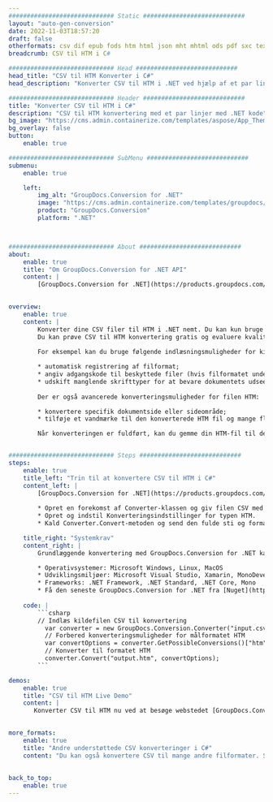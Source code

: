 ```yaml
---
############################# Static ############################
layout: "auto-gen-conversion"
date: 2022-11-03T18:57:20
draft: false
otherformats: csv dif epub fods htm html json mht mhtml ods pdf sxc tex tsv xlam xls xlsb xlsm xlsx xlt xltm xltx xml xps
breadcrumb: CSV til HTM i C#

############################# Head ############################
head_title: "CSV til HTM Konverter i C#"
head_description: "Konverter CSV til HTM i .NET ved hjælp af et par linjer kode. Brug GroupDocs Document Conversion API til at konvertere over 160 filformater."

############################# Header ############################
title: "Konverter CSV til HTM i C#"
description: "CSV til HTM konvertering med et par linjer med .NET kode"
bg_image: "https://cms.admin.containerize.com/templates/aspose/App_Themes/V3/images/bg/header1.png"
bg_overlay: false
button:
    enable: true

############################# SubMenu ############################
submenu:
    enable: true

    left:
        img_alt: "GroupDocs.Conversion for .NET"
        image: "https://cms.admin.containerize.com/templates/groupdocs/images/product-logos/90x90-noborder/groupdocs-conversion-net.png"
        product: "GroupDocs.Conversion"
        platform: ".NET"



############################# About ############################
about:
    enable: true
    title: "Om GroupDocs.Conversion for .NET API"
    content: |
        [GroupDocs.Conversion for .NET](https://products.groupdocs.com/conversion/net/) kan bruges til at konvertere Microsoft Word, Excel, PowerPoint, PDF, Visio og andre formater. GroupDocs.Conversion er en selvstændig API, der er velegnet til back-end og interne systemer, hvor høj ydeevne er påkrævet. Det afhænger ikke af nogen software som Microsoft eller Open Office.
    

overview:
    enable: true
    content: |
        Konverter dine CSV filer til HTM i .NET nemt. Du kan kun bruge et par C# kodelinjer i enhver platform efter eget valg, såsom - Windows, Linux, macOS.
        Du kan prøve CSV til HTM konvertering gratis og evaluere kvaliteten af ​​konverteringsresultaterne. Sammen med simple filkonverteringsscenarier kan du prøve mere avancerede muligheder for at indlæse kilden CSV fil og for at gemme output HTM resultat. 
        
        For eksempel kan du bruge følgende indlæsningsmuligheder for kilden CSV:

        * automatisk registrering af filformat;
        * angiv adgangskode til beskyttede filer (hvis filformatet understøtter det);
        * udskift manglende skrifttyper for at bevare dokumentets udseende.
        
        Der er også avancerede konverteringsmuligheder for filen HTM:

        * konvertere specifik dokumentside eller sideområde;
        * tilføje et vandmærke til den konverterede HTM fil og mange flere.

        Når konverteringen er fuldført, kan du gemme din HTM-fil til den lokale filsti eller ethvert tredjepartslager som FTP, Amazon S3, Google Drive, Dropbox osv. Bemærk venligst - for at konvertere CSV til {{ TO}} er der ikke behov for yderligere software installeret - som MS Office, Open Office, Adobe Acrobat Reader osv.


############################# Steps ############################
steps:
    enable: true
    title_left: "Trin til at konvertere CSV til HTM i C#"
    content_left: |
        [GroupDocs.Conversion for .NET](https://products.groupdocs.com/conversion/net/) gør det nemt for udviklere at konvertere en CSV fil til HTM med et par linjer kode.
        
        * Opret en forekomst af Converter-klassen og giv filen CSV med den fulde sti
        * Opret og indstil Konverteringsindstillinger for typen HTM.
        * Kald Converter.Convert-metoden og send den fulde sti og format (HTM) som en parameter

    title_right: "Systemkrav"
    content_right: |
        Grundlæggende konvertering med GroupDocs.Conversion for .NET kan udføres med nogle få enkle trin. Vores API'er understøttes på alle større platforme og operativsystemer. Før du udfører koden nedenfor, skal du sørge for, at du har følgende forudsætninger installeret på dit system.

        * Operativsystemer: Microsoft Windows, Linux, MacOS
        * Udviklingsmiljøer: Microsoft Visual Studio, Xamarin, MonoDevelop
        * Frameworks: .NET Framework, .NET Standard, .NET Core, Mono
        * Få den seneste GroupDocs.Conversion for .NET fra [Nuget](https://www.nuget.org/packages/groupdocs.conversion)
         
    code: |
        ```csharp    
        // Indlæs kildefilen CSV til konvertering
          var converter = new GroupDocs.Conversion.Converter("input.csv");
          // Forbered konverteringsmuligheder for målformatet HTM
          var convertOptions = converter.GetPossibleConversions()["htm"].ConvertOptions;
          // Konverter til formatet HTM
          converter.Convert("output.htm", convertOptions);
        ```

demos:
    enable: true
    title: "CSV til HTM Live Demo"
    content: |
       Konverter CSV til HTM nu ved at besøge webstedet [GroupDocs.Conversion App](https://products.groupdocs.app/conversion/family). Online demo har følgende fordele
          

more_formats:
    enable: true
    title: "Andre understøttede CSV konverteringer i C#"
    content: "Du kan også konvertere CSV til mange andre filformater. Se venligst listen nedenfor."
       
       
back_to_top:
    enable: true
---
```

